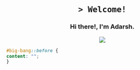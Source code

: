 <h2 align="center"><samp>&gt; Welcome!</samp></h2>
<h3 align="center"> Hi there!, I'm Adarsh.</samp></h3>
    
<p align="center">
  <img src="https://capsule-render.vercel.app/api?type=waving&color=gradient&height=75&section=footer&width=100"/>
</p>

```css
#big-bang::before { 
content: "";
}
```
